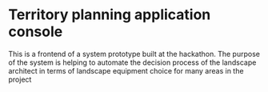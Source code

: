 # Territory planning application console

This is a frontend of a system prototype built at the hackathon. 
The purpose of the system is helping to automate the decision process
of the landscape architect in terms of landscape equipment choice for many areas in the project